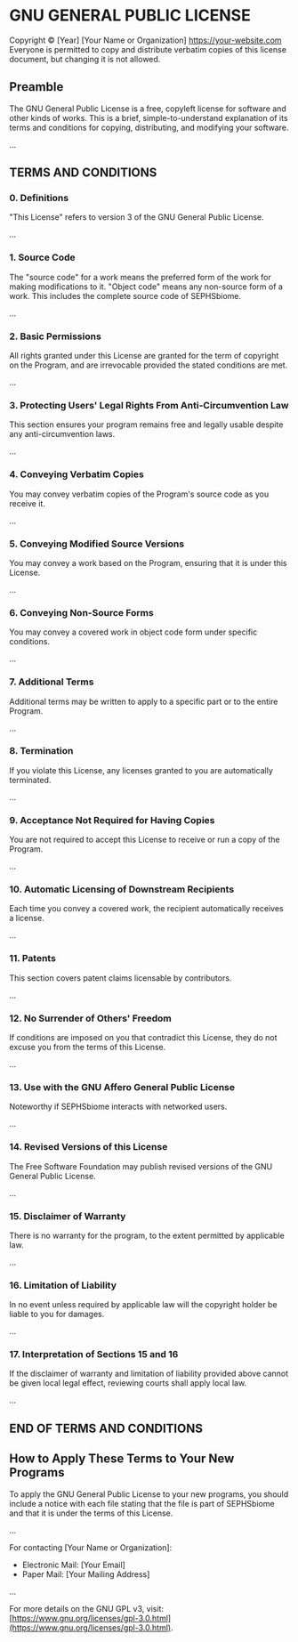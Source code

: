 # GNU GENERAL PUBLIC LICENSE

Copyright © [Year] [Your Name or Organization]
<https://your-website.com>
Everyone is permitted to copy and distribute verbatim copies of this license document, but changing it is not allowed.

## Preamble

The GNU General Public License is a free, copyleft license for software and other kinds of works. This is a brief, simple-to-understand explanation of its terms and conditions for copying, distributing, and modifying your software.

...

## TERMS AND CONDITIONS

### 0. Definitions

"This License" refers to version 3 of the GNU General Public License.

...

### 1. Source Code

The "source code" for a work means the preferred form of the work for making modifications to it. "Object code" means any non-source form of a work. This includes the complete source code of SEPHSbiome.

...

### 2. Basic Permissions

All rights granted under this License are granted for the term of copyright on the Program, and are irrevocable provided the stated conditions are met.

...

### 3. Protecting Users' Legal Rights From Anti-Circumvention Law

This section ensures your program remains free and legally usable despite any anti-circumvention laws.

...

### 4. Conveying Verbatim Copies

You may convey verbatim copies of the Program's source code as you receive it.

...

### 5. Conveying Modified Source Versions

You may convey a work based on the Program, ensuring that it is under this License.

...

### 6. Conveying Non-Source Forms

You may convey a covered work in object code form under specific conditions.

...

### 7. Additional Terms

Additional terms may be written to apply to a specific part or to the entire Program.

...

### 8. Termination

If you violate this License, any licenses granted to you are automatically terminated.

...

### 9. Acceptance Not Required for Having Copies

You are not required to accept this License to receive or run a copy of the Program.

...

### 10. Automatic Licensing of Downstream Recipients

Each time you convey a covered work, the recipient automatically receives a license.

...

### 11. Patents

This section covers patent claims licensable by contributors.

...

### 12. No Surrender of Others' Freedom

If conditions are imposed on you that contradict this License, they do not excuse you from the terms of this License.

...

### 13. Use with the GNU Affero General Public License

Noteworthy if SEPHSbiome interacts with networked users.

...

### 14. Revised Versions of this License

The Free Software Foundation may publish revised versions of the GNU General Public License.

...

### 15. Disclaimer of Warranty

There is no warranty for the program, to the extent permitted by applicable law.

...

### 16. Limitation of Liability

In no event unless required by applicable law will the copyright holder be liable to you for damages.

...

### 17. Interpretation of Sections 15 and 16

If the disclaimer of warranty and limitation of liability provided above cannot be given local legal effect, reviewing courts shall apply local law.

...

## END OF TERMS AND CONDITIONS

## How to Apply These Terms to Your New Programs

To apply the GNU General Public License to your new programs, you should include a notice with each file stating that the file is part of SEPHSbiome and that it is under the terms of this License.

...

For contacting [Your Name or Organization]:
- Electronic Mail: [Your Email]
- Paper Mail: [Your Mailing Address]

...

For more details on the GNU GPL v3, visit: [https://www.gnu.org/licenses/gpl-3.0.html](https://www.gnu.org/licenses/gpl-3.0.html).
